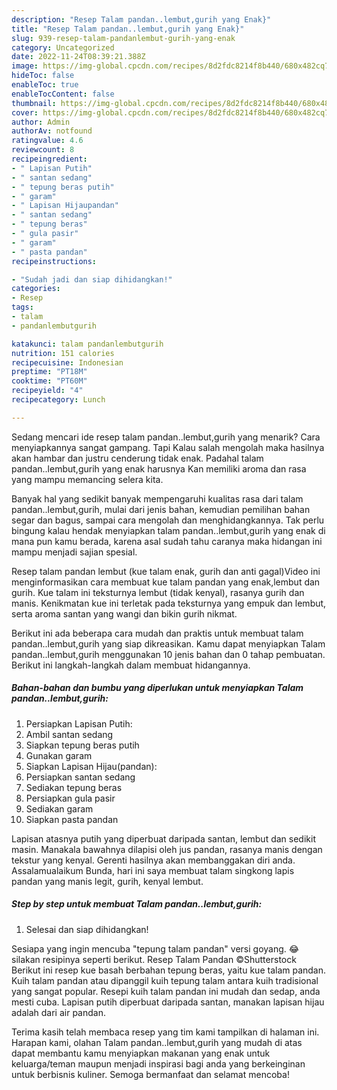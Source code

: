```yaml
---
description: "Resep Talam pandan..lembut,gurih yang Enak}"
title: "Resep Talam pandan..lembut,gurih yang Enak}"
slug: 939-resep-talam-pandanlembut-gurih-yang-enak
category: Uncategorized
date: 2022-11-24T08:39:21.388Z
image: https://img-global.cpcdn.com/recipes/8d2fdc8214f8b440/680x482cq70/talam-pandanlembutgurih-foto-resep-utama.jpg
hideToc: false
enableToc: true
enableTocContent: false
thumbnail: https://img-global.cpcdn.com/recipes/8d2fdc8214f8b440/680x482cq70/talam-pandanlembutgurih-foto-resep-utama.jpg
cover: https://img-global.cpcdn.com/recipes/8d2fdc8214f8b440/680x482cq70/talam-pandanlembutgurih-foto-resep-utama.jpg
author: Admin
authorAv: notfound
ratingvalue: 4.6
reviewcount: 8
recipeingredient:
- " Lapisan Putih"
- " santan sedang"
- " tepung beras putih"
- " garam"
- " Lapisan Hijaupandan"
- " santan sedang"
- " tepung beras"
- " gula pasir"
- " garam"
- " pasta pandan"
recipeinstructions:

- "Sudah jadi dan siap dihidangkan!"
categories:
- Resep
tags:
- talam
- pandanlembutgurih

katakunci: talam pandanlembutgurih 
nutrition: 151 calories
recipecuisine: Indonesian
preptime: "PT18M"
cooktime: "PT60M"
recipeyield: "4"
recipecategory: Lunch

---
```



Sedang mencari ide resep talam pandan..lembut,gurih yang menarik? Cara menyiapkannya sangat gampang. Tapi Kalau salah mengolah maka hasilnya akan hambar dan justru cenderung tidak enak. Padahal talam pandan..lembut,gurih yang enak harusnya Kan memiliki aroma dan rasa yang mampu memancing selera kita.


Banyak hal yang sedikit banyak mempengaruhi kualitas rasa dari talam pandan..lembut,gurih, mulai dari jenis bahan, kemudian pemilihan bahan segar dan bagus, sampai cara mengolah dan menghidangkannya. Tak perlu bingung kalau hendak menyiapkan talam pandan..lembut,gurih yang enak di mana pun kamu berada, karena asal sudah tahu caranya maka hidangan ini mampu menjadi sajian spesial.

Resep talam pandan lembut (kue talam enak, gurih dan anti gagal)Video ini menginformasikan cara membuat kue talam pandan yang enak,lembut dan gurih. Kue talam ini teksturnya lembut (tidak kenyal), rasanya gurih dan manis. Kenikmatan kue ini terletak pada teksturnya yang empuk dan lembut, serta aroma santan yang wangi dan bikin gurih nikmat.


Berikut ini ada beberapa cara mudah dan praktis untuk membuat talam pandan..lembut,gurih yang siap dikreasikan. Kamu dapat menyiapkan Talam pandan..lembut,gurih menggunakan 10 jenis bahan dan 0 tahap pembuatan. Berikut ini langkah-langkah dalam membuat hidangannya.

<!--inarticleads1-->

##### Bahan-bahan dan bumbu yang diperlukan untuk menyiapkan Talam pandan..lembut,gurih:

1. Persiapkan  Lapisan Putih:
1. Ambil  santan sedang
1. Siapkan  tepung beras putih
1. Gunakan  garam
1. Siapkan  Lapisan Hijau(pandan):
1. Persiapkan  santan sedang
1. Sediakan  tepung beras
1. Persiapkan  gula pasir
1. Sediakan  garam
1. Siapkan  pasta pandan


Lapisan atasnya putih yang diperbuat daripada santan, lembut dan sedikit masin. Manakala bawahnya dilapisi oleh jus pandan, rasanya manis dengan tekstur yang kenyal. Gerenti hasilnya akan membanggakan diri anda. Assalamualaikum Bunda, hari ini saya membuat talam singkong lapis pandan yang manis legit, gurih, kenyal lembut. 

<!--inarticleads2-->

##### Step by step untuk membuat Talam pandan..lembut,gurih:


1. Selesai dan siap dihidangkan!

Sesiapa yang ingin mencuba &#34;tepung talam pandan&#34; versi goyang. 😂 silakan resipinya seperti berikut. Resep Talam Pandan ©Shutterstock Berikut ini resep kue basah berbahan tepung beras, yaitu kue talam pandan. Kuih talam pandan atau dipanggil kuih tepung talam antara kuih tradisional yang sangat popular. Resepi kuih talam pandan ini mudah dan sedap, anda mesti cuba. Lapisan putih diperbuat daripada santan, manakan lapisan hijau adalah dari air pandan. 

Terima kasih telah membaca resep yang tim kami tampilkan di halaman ini. Harapan kami, olahan Talam pandan..lembut,gurih yang mudah di atas dapat membantu kamu menyiapkan makanan yang enak untuk keluarga/teman maupun menjadi inspirasi bagi anda yang berkeinginan untuk berbisnis kuliner. Semoga bermanfaat dan selamat mencoba!
